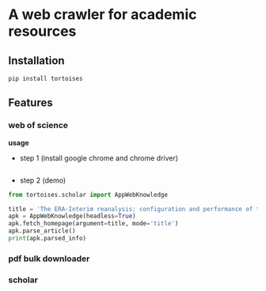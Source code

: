 

# A web crawler for academic resources


## Installation

```shell script
pip install tortoises
```

## Features

### web of science

**usage**

* step 1 (install google chrome and chrome driver)

```shell script

```
* step 2 (demo) 

```python
from tortoises.scholar import AppWebKnowledge

title = 'The ERA-Interim reanalysis: configuration and performance of the data assimilation system'
apk = AppWebKnowledge(headless=True)
apk.fetch_homepage(argument=title, mode='title')
apk.parse_article()
print(apk.parsed_info)
```

### pdf bulk downloader

### scholar 



